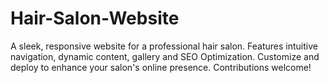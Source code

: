 # Hair-Salon-Website
A sleek, responsive website for a professional hair salon. Features intuitive navigation, dynamic content, gallery and SEO Optimization. Customize and deploy to enhance your salon's online presence. Contributions welcome!
